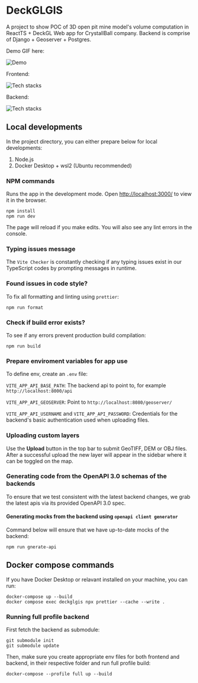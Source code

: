 # DeckGLGIS

A project to show POC of 3D open pit mine model's volume computation in ReactTS + DeckGL Web app for CrystallBall company. Backend is comprise of Django + Geoserver + Postgres.

Demo GIF here:

![Demo](demo.gif)

Frontend:

![Tech stacks](https://skillicons.dev/icons?i=vite,ts,react,tailwindcss,css,html,docker,ubuntu,bash,npm)

Backend:

![Tech stacks](https://skillicons.dev/icons?i=python,django,postgres,docker,ubuntu,bash)

## Local developments

In the project directory, you can either prepare below for local developments:

1. Node.js
2. Docker Desktop + wsl2 (Ubuntu recommended)

### NPM commands

Runs the app in the development mode. Open [http://localhost:3000/](http://localhost:3000/) to view it in the browser.

```
npm install
npm run dev
```

The page will reload if you make edits.
You will also see any lint errors in the console.

### Typing issues message

The `Vite Checker` is constantly checking if any typing issues exist in
our TypeScript codes by prompting messages in runtime.

### Found issues in code style?

To fix all formatting and linting using `prettier`:

```
npm run format
```

### Check if build error exists?

To see if any errors prevent production build compilation:

```
npm run build
```

### Prepare enviroment variables for app use

To define env, create an `.env` file:

`VITE_APP_API_BASE_PATH`: The backend api to point to, for example `http://localhost:8000/api`

`VITE_APP_API_GEOSERVER`: Point to `http://localhost:8080/geoserver/`

`VITE_APP_API_USERNAME` and `VITE_APP_API_PASSWORD`: Credentials for the
backend's basic authentication used when uploading files.

### Uploading custom layers

Use the **Upload** button in the top bar to submit GeoTIFF, DEM or OBJ files.
After a successful upload the new layer will appear in the sidebar where it can
be toggled on the map.

### Generating code from the OpenAPI 3.0 schemas of the backends

To ensure that we test consistent with the latest backend changes, we grab the latest apis via its provided OpenAPI 3.0 spec.

#### Generating mocks from the backend using `openapi client generator`

Command below will ensure that we have up-to-date mocks of the backend:

```
npm run gnerate-api
```

## Docker compose commands

If you have Docker Desktop or relavant installed on your machine, you can run:

```
docker-compose up --build
docker compose exec deckglgis npx prettier --cache --write .
```

### Running full profile backend

First fetch the backend as submodule:

```
git submodule init
git submodule update
```

Then, make sure you create appropriate env files for both frontend and backend,
in their respective folder and run full profile build:

```
docker-compose --profile full up --build
```
